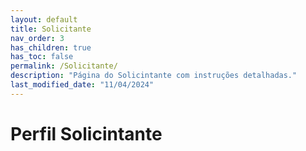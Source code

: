 ```yaml
---
layout: default
title: Solicitante
nav_order: 3
has_children: true
has_toc: false
permalink: /Solicitante/
description: "Página do Solicintante com instruções detalhadas."
last_modified_date: "11/04/2024"
---
```


<!-- 



-->


# Perfil Solicintante